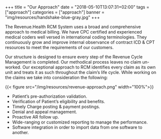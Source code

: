 +++
title = "Our Approach"
date = "2018-05-10T13:07:31+02:00"
tags = ["approach"]
categories = ["approach"]
banner = "img/resources/handshake-blue-gray.jpg"
+++

The Revenue.Health RCM System uses a broad and comprehensive approach to medical billing. We have CPC certified and experienced medical coders well versed in international coding terminologies. They continuously grow and improve internal observance of contract ICD & CPT resources to meet the requirements of our customers. 

Our structure is designed to ensure every step of the Revenue Cycle Management is completed. Our methodical process leaves no claim un-worked. Our exceptional approach to RCM identifies every claim as its own unit and treats it as such throughout the claim’s life cycle. While working on the claims we take into consideration the following:

{{< figure src="/img/resources/revenue-approach.png" width="100%">}}

* Patient’s pre-authorization validation.
* Verification of Patient’s eligibility and benefits.
* Timely Charge posting & payment postings.
* Denial and appeal management.
* Proactive AR follow up.
* Wide-ranging or customized reporting to manage the performance.
* Software integration in order to import data from one software to another.